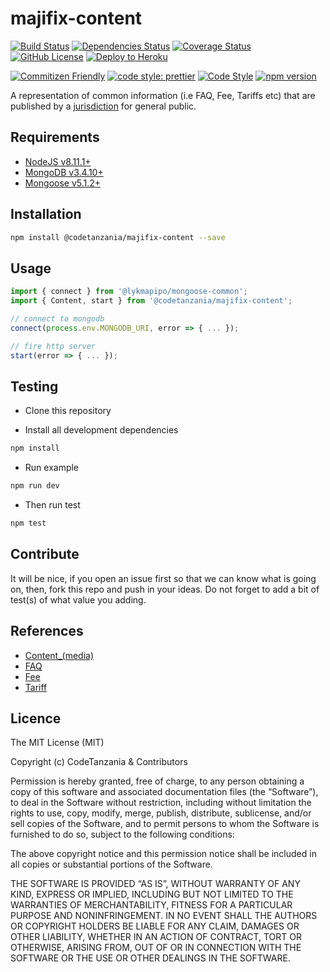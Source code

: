 # majifix-content

[![Build Status](https://travis-ci.org/CodeTanzania/majifix-content.svg?branch=develop)](https://travis-ci.org/CodeTanzania/majifix-content)
[![Dependencies Status](https://david-dm.org/CodeTanzania/majifix-content.svg)](https://david-dm.org/CodeTanzania/majifix-content)
[![Coverage Status](https://coveralls.io/repos/github/CodeTanzania/majifix-content/badge.svg?branch=develop)](https://coveralls.io/github/CodeTanzania/majifix-content?branch=develop)
[![GitHub License](https://img.shields.io/github/license/CodeTanzania/majifix-content)](https://github.com/CodeTanzania/majifix-content/blob/develop/LICENSE)
[![Deploy to Heroku](https://www.herokucdn.com/deploy/button.png)](https://heroku.com/deploy?template=https://github.com/CodeTanzania/majifix-content/tree/develop) 

[![Commitizen Friendly](https://img.shields.io/badge/commitizen-friendly-brightgreen.svg)](http://commitizen.github.io/cz-cli/)
[![code style: prettier](https://img.shields.io/badge/code_style-prettier-ff69b4.svg)](https://github.com/prettier/prettier)
[![Code Style](https://badgen.net/badge/code%20style/airbnb/ff5a5f?icon=airbnb)](https://github.com/airbnb/javascript)
[![npm version](https://img.shields.io/npm/v/@codetanzania/majifix-content)](https://www.npmjs.com/package/@codetanzania/majifix-content)

A representation of common information (i.e FAQ, Fee, Tariffs etc) that are published by a [jurisdiction](https://github.com/CodeTanzania/majifix-jurisdiction) for general public.

## Requirements

- [NodeJS v8.11.1+](https://nodejs.org)
- [MongoDB v3.4.10+](https://www.mongodb.com/)
- [Mongoose v5.1.2+](https://github.com/Automattic/mongoose)

## Installation

```sh
npm install @codetanzania/majifix-content --save
```

## Usage

```js
import { connect } from '@lykmapipo/mongoose-common';
import { Content, start } from '@codetanzania/majifix-content';

// connect to mongodb
connect(process.env.MONGODB_URI, error => { ... });

// fire http server
start(error => { ... });
```

## Testing

- Clone this repository

- Install all development dependencies

```sh
npm install
```

- Run example

```sh
npm run dev
```

- Then run test

```sh
npm test
```

## Contribute

It will be nice, if you open an issue first so that we can know what is going on, then, fork this repo and push in your ideas. Do not forget to add a bit of test(s) of what value you adding.

## References

- [Content_(media)](https://en.wikipedia.org/wiki/Content_(media))
- [FAQ](https://en.wikipedia.org/wiki/FAQ)
- [Fee](https://en.wikipedia.org/wiki/Fee)
- [Tariff](https://simple.wikipedia.org/wiki/Tariff)

## Licence

The MIT License (MIT)

Copyright (c) CodeTanzania & Contributors

Permission is hereby granted, free of charge, to any person obtaining a copy of this software and associated documentation files (the “Software”), to deal in the Software without restriction, including without limitation the rights to use, copy, modify, merge, publish, distribute, sublicense, and/or sell copies of the Software, and to permit persons to whom the Software is furnished to do so, subject to the following conditions:

The above copyright notice and this permission notice shall be included in all copies or substantial portions of the Software.

THE SOFTWARE IS PROVIDED “AS IS”, WITHOUT WARRANTY OF ANY KIND, EXPRESS OR IMPLIED, INCLUDING BUT NOT LIMITED TO THE WARRANTIES OF MERCHANTABILITY, FITNESS FOR A PARTICULAR PURPOSE AND NONINFRINGEMENT. IN NO EVENT SHALL THE AUTHORS OR COPYRIGHT HOLDERS BE LIABLE FOR ANY CLAIM, DAMAGES OR OTHER LIABILITY, WHETHER IN AN ACTION OF CONTRACT, TORT OR OTHERWISE, ARISING FROM, OUT OF OR IN CONNECTION WITH THE SOFTWARE OR THE USE OR OTHER DEALINGS IN THE SOFTWARE.
